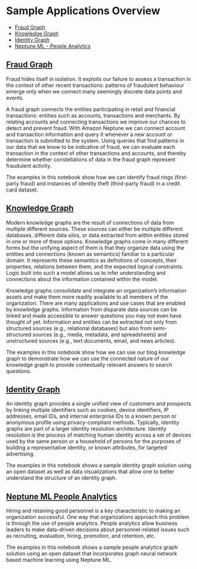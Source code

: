# Sample Applications Overview

- [Fraud Graph](#Fraud-Graph)
- [Knowledge Graph](#Knowledge-Graph)
- [Identity Graph](#Identity-Graph)
- [Neptune ML - People Analytics](#Neptune-ML-People-Analytics)


## [Fraud Graph](./01-Fraud-Graphs/01-Building-a-Fraud-Graph-Application.ipynb)

Fraud hides itself in isolation. It exploits our failure to assess a transaction in the context of other recent transactions: patterns of fraudulent behaviour emerge only when we connect many seemingly discrete data points and events.

A fraud graph connects the entities participating in retail and financial transactions: entities such as accounts, transactions and merchants. By relating accounts and connecting transactions we improve our chances to detect and prevent fraud. With Amazon Neptune we can connect account and transaction information and query it whenever a new account or transaction is submitted to the system. Using queries that find patterns in our data that we know to be indicative of fraud, we can evaluate each transaction in the context of other transactions and accounts, and thereby determine whether constellations of data in the fraud graph represent fraudulent activity.

The examples in this notebook show how we can identify fraud rings (first-party fraud) and instances of identity theft (third-party fraud) in a credit card dataset.

## [Knowledge Graph](./02-Knowledge-Graphs/01-Building-a-Knowledge-Graph-Application.ipynb)

Modern knowledge graphs are the result of connections of data from multiple different sources. These sources can either be multiple different databases, different data silos, or data extracted from within entities stored in one or more of these options. Knowledge graphs come in many different forms but the unifying aspect of them is that they organize data using the entities and connections (known as semantics) familiar to a particular domain. It represents these semantics as definitions of concepts, their properties, relations between them, and the expected logical constraints. Logic built into such a model allows us to infer understanding and connections about the information contained within the model.

Knowledge graphs consolidate and integrate an organization’s information assets and make them more readily available to all members of the organization. There are many applications and use cases that are enabled by knowledge graphs. Information from disparate data sources can be linked and made accessible to answer questions you may not even have thought of yet. Information and entities can be extracted not only from structured sources (e.g., relational databases) but also from semi-structured sources (e.g., media, metadata, and spreadsheets) and unstructured sources (e.g., text documents, email, and news articles).

The examples in this notebook show how we can use our blog knowledge graph to demonstrate how we can use the connected nature of our knowledge graph to provide contextually relevant answers to search questions.

## [Identity Graph](./03-Identity-Graphs/01-Building-an-Identity-Graph-Application.ipynb)

An identity graph provides a single unified view of customers and prospects by linking multiple identifiers such as cookies, device identifiers, IP addresses, email IDs, and internal enterprise IDs to a known person or anonymous profile using privacy-compliant methods. Typically, identity graphs are part of a larger identity resolution architecture. Identity resolution is the process of matching human identity across a set of devices used by the same person or a household of persons for the purposes of building a representative identity, or known attributes, for targeted advertising.

The examples in this notebook shows a sample identity graph solution using an open dataset as well as data visualizations that allow one to better understand the structure of an identity graph.

## [Neptune ML People Analytics](../04-Machine-Learning/Sample-Applications/01-People-Analytics)

Hiring and retaining good personnel is a key characteristic to making an organization successful.  One way that organizations approach this problem is through the use of people analytics.  People analytics allow business leaders to make data-driven decisions about personnel-related issues such as recruiting, evaluation, hiring, promotion, and retention, etc.

The examples in this notebook shows a sample people analytics graph solution using an open dataset that incorporates graph neural network based machine learning using Neptune ML.